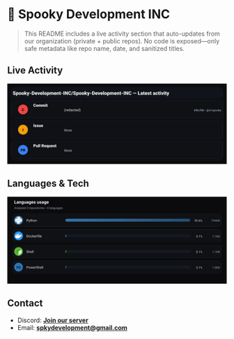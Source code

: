 # 👻 Spooky Development INC

> This README includes a live activity section that auto-updates from our organization (private + public repos). No code is exposed—only safe metadata like repo name, date, and sanitized titles.

## Live Activity
![Repo Snapshot](./assets/repo-snapshot.svg?v=eca3504260)

## Languages & Tech
![Languages Usage](./assets/languages.svg?v=8a4e2426a0)

## Contact
- Discord: **[Join our server](https://discord.gg/XYspZgEEJb)**
- Email: **spkydevelopment@gmail.com**
